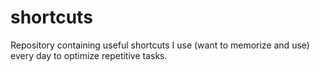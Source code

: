 # shortcuts
Repository containing useful shortcuts I use (want to memorize and use) every day to optimize repetitive tasks.
